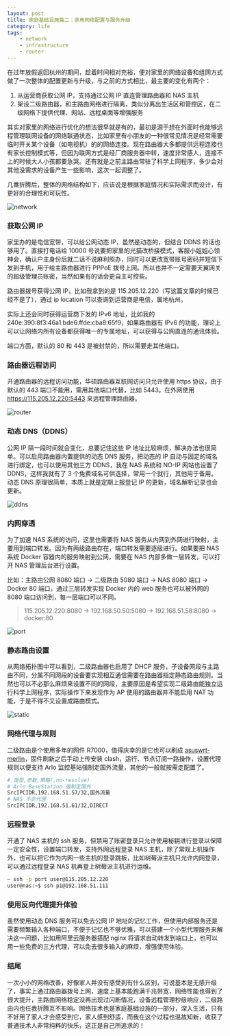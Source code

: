 ```yaml
---
layout: post
title: 家庭基础设施篇二：家用网络配置与服务升级
category: life
tags:
    - network
    - infrastructure
    - router
---
```


在过年放假返回杭州的期间，趁着时间相对充裕，便对家里的网络设备和组网方式做了一次整体的配置更新与升级，与之前的方式相比，最主要的变化有两个：
1. 从运营商获取公网 IP，支持通过公网 IP 直连管理路由器和 NAS 主机
2. 架设二级路由器，和主路由网络进行隔离，类似分离出生活区和管控区，在二级网络下提供代理、网站、远程桌面等增强服务

其实对家里的网络进行优化的想法很早就是有的，最初是源于想在外面时也能够远程管理联网设备的网络联通状态，比如家里有小朋友的一种很常见情况是经常需要临时开关某个设备（如电视机）的的网络连接。现在路由器大多都提供远程连接也有家长控制模式等，但因为联网方式是经厂商服务器中转，速度非常感人，连接不上的时候大人小孩都要急哭。还有就是之前主路由常驻了科学上网程序，多少会对其他没需求的设备产生一些影响，这次一起调整了。

几番折腾后，整体的网络结构如下，应该说是根据家庭情况和实际需求而设计，有更好的合理性和可玩性。

![network]({{site.cdnroot}}/assets/img/network.png)

### 获取公网 IP

家里办的是电信宽带，可以给公网动态 IP，虽然是动态的，但结合 DDNS 的话也够用了。直接打电话给 10000 号说要把家里的光猫改桥接模式，客服小姐姐心领神会，确认户主身份后就二话不说麻利照办，同时可以更改宽带账号密码并短信下发到手机，用于给主路由器进行 PPPoE 拨号上网。所以也并不一定需要天翼网关的超级管理员账密，当然如果有的话会更自主可控些。

路由器拨号获得公网 IP，比如我拿到的是 115.205.12.220（写这篇文章的时候已经不是了），通过 ip location 可以查询到运营商是电信，属地杭州。

实际上还会同时获得运营商下发的 IPv6 地址，比如我的 240e:390:8f3:46a1:bde6:ffde:cba8:65f9，如果路由器有 IPv6 的功能，理论上可以让网络内所有设备都获得唯一的专属地址，可以获得与公网直连的通讯体验。

端口方面，默认的 80 和 443 是被封禁的，所以需要走其他端口。

### 路由器远程访问

开通路由器的远程访问功能，华硕路由器互联网访问只允许使用 https 协议，由于默认的 443 端口不能用，需用其他端口代替，比如 5443。在外网使用 https://115.205.12.220:5443 来远程管理路由器。

![router]({{site.cdnroot}}/assets/img/router-entry.png)

### 动态 DNS（DDNS）

公网 IP 隔一段时间就会变化，总要记住这些 IP 地址比较麻烦，解决办法也很简单。可以启用路由器内置提供的动态 DNS 服务，把动态的 IP 自动与固定的域名进行绑定，也可以使用其他三方 DDNS，我在 NAS 系统和 NO-IP 网站也设置了 DDNS，这样我就有了 3 个免费域名可供选择，常用一个就行，其他用于备用。动态 DNS 原理很简单，本质上就是定期上报登记 IP 的更新，域名解析记录也会更新。

![ddns]({{site.cdnroot}}/assets/img/ddns.png)

### 内网穿透

为了加速 NAS 系统的访问，这里也需要将 NAS 服务从内网到外网进行映射，主要用到端口转发。因为有两级路由存在，端口转发需要逐级进行。如果要把 NAS 系统 Docker 容器内的服务映射到公网，需要在 NAS 内部多做一层转发，可以打开 NAS 管理后台进行设置。

比如：主路由公网 8080 端口 -> 二级路由 5080 端口 -> NAS 8080 端口 -> Docker 80 端口，通过三层转发实现 Docker 内的 web 服务也可以被外网的 8080 端口访问到，每一层端口可以不同。

> 115.205.12.220:8080 -> 192.168.50.50:5080 -> 192.168.51.58:8080 -> docker:80

![port]({{site.cdnroot}}/assets/img/port.png)

### 静态路由设置

从网络拓扑图中可以看到，二级路由器也启用了 DHCP 服务，子设备网段与主路由不同，分属不同网段的设备要实现相互通信需要在路由器指定静态路由规则。当然也可以不必那么麻烦来设置不同的网段，主要原因是希望实现二级路由能独立运行科学上网程序，实际操作下来发现作为 AP 使用的路由器并不能启用 NAT 功能，于是不得不又设置成路由模式。

![static]({{site.cdnroot}}/assets/img/static.png)

### 网络代理与规则

二级路由是个使用多年的网件 R7000，值得庆幸的是它也可以刷成 [asuswrt-merlin](https://fw.koolcenter.com/well-known-authors/KoolCenter_Merlin_Legacy_380/Netgear/R7000/X7.9.1/)，固件刷新之后手动上传安装 clash，运行、节点订阅一路操作，设置代理规则以便支持 Arlo 监控基站强制走国外流量，其他的一般就按需走配置了。

```bash
# 类型,参数,策略(,no-resolve)
# Arlo BaseStation 强制走国外
SrcIPCIDR,192.168.51.57/32,国外流量
# NAS 不走代理
SrcIPCIDR,192.168.51.61/32,DIRECT
```

### 远程登录

开通了 NAS 主机的 ssh 服务，但禁用了账密登录只允许使用秘钥进行登录以保障一定安全性，设置端口转发，支持外网远程登录 NAS 主机，除了常规上机操作外，也可以把它作为内网一些主机的登录跳板，比如树莓派主机只允许内网登录，可以通过远程登录 NAS 机再登上树莓派主机进行运维。

```bash
~ ssh -p port user@115.205.12.220
user@nas:~$ ssh pi@192.168.51.111
```

### 使用反向代理提升体验

虽然使用动态 DNS 服务可以免去公网 IP 地址的记忆工作，但使用内部服务还是需要频繁输入各种端口，不便于记忆也不够优雅，可以搭建一个小型代理服务来解决这一问题，比如用阿里云服务器搭配 nginx 将请求自动转发到端口上，也可以用一些免费的三方代理，可以免去很多输入的麻烦，增强使用体验。

### 结尾

一次小小的网络改善，好像家人并没有感受到有什么区别，可说基本是无感升级了，事实上通过路由器拨号上网，速度上基本能跑满千兆带宽，网络性能也得到了很大提升，主路由网络稳定没再出现过闪断情况，设备远程管理秒级响应，二级路由内也任我折腾互不影响。网络技术也是家庭基础设施的一部分，深入生活，只有不好用了家人才会感受到它，家人感到舒适，而我在这个过程也温故知新，收获了普通技术人非常纯粹的快乐，这正是自己所追求的！

